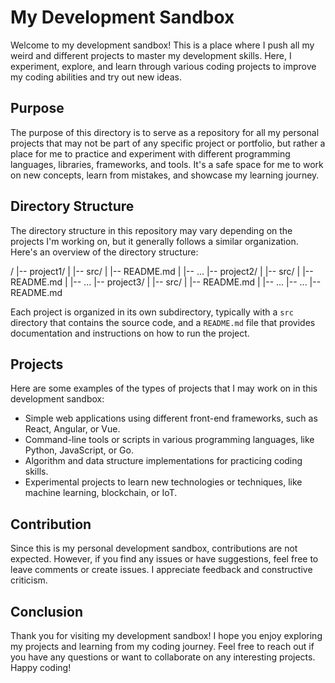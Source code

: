 My Development Sandbox
======================

Welcome to my development sandbox! This is a place where I push all my weird and different projects to master my development skills. Here, I experiment, explore, and learn through various coding projects to improve my coding abilities and try out new ideas.

Purpose
-------

The purpose of this directory is to serve as a repository for all my personal projects that may not be part of any specific project or portfolio, but rather a place for me to practice and experiment with different programming languages, libraries, frameworks, and tools. It's a safe space for me to work on new concepts, learn from mistakes, and showcase my learning journey.

Directory Structure
-------------------

The directory structure in this repository may vary depending on the projects I'm working on, but it generally follows a similar organization. Here's an overview of the directory structure:

/
|-- project1/
|   |-- src/
|   |-- README.md
|   |-- ...
|-- project2/
|   |-- src/
|   |-- README.md
|   |-- ...
|-- project3/
|   |-- src/
|   |-- README.md
|   |-- ...
|-- ...
|-- README.md


Each project is organized in its own subdirectory, typically with a `src` directory that contains the source code, and a `README.md` file that provides documentation and instructions on how to run the project.

Projects
--------

Here are some examples of the types of projects that I may work on in this development sandbox:

-   Simple web applications using different front-end frameworks, such as React, Angular, or Vue.
-   Command-line tools or scripts in various programming languages, like Python, JavaScript, or Go.
-   Algorithm and data structure implementations for practicing coding skills.
-   Experimental projects to learn new technologies or techniques, like machine learning, blockchain, or IoT.

Contribution
------------

Since this is my personal development sandbox, contributions are not expected. However, if you find any issues or have suggestions, feel free to leave comments or create issues. I appreciate feedback and constructive criticism.


Conclusion
----------

Thank you for visiting my development sandbox! I hope you enjoy exploring my projects and learning from my coding journey. Feel free to reach out if you have any questions or want to collaborate on any interesting projects. Happy coding!
